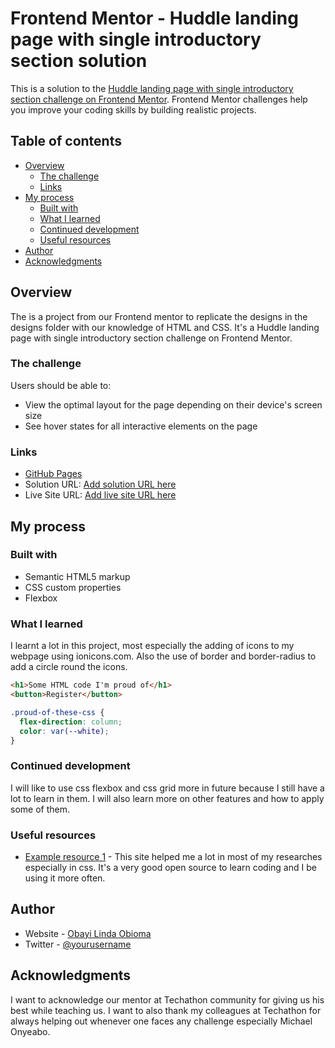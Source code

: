 # Frontend Mentor - Huddle landing page with single introductory section solution

This is a solution to the [Huddle landing page with single introductory section challenge on Frontend Mentor](https://www.frontendmentor.io/challenges/huddle-landing-page-with-a-single-introductory-section-B_2Wvxgi0). Frontend Mentor challenges help you improve your coding skills by building realistic projects.

## Table of contents

- [Overview](#overview)
  - [The challenge](#the-challenge)
  - [Links](#links)
- [My process](#my-process)
  - [Built with](#built-with)
  - [What I learned](#what-i-learned)
  - [Continued development](#continued-development)
  - [Useful resources](#useful-resources)
- [Author](#author)
- [Acknowledgments](#acknowledgments)

## Overview

The is a project from our Frontend mentor to replicate the designs in the designs folder with our knowledge of HTML and CSS. It's a Huddle landing page with single introductory section challenge on Frontend Mentor.

### The challenge

Users should be able to:

- View the optimal layout for the page depending on their device's screen size
- See hover states for all interactive elements on the page

### Links

- [GitHub Pages](https://pages.github.com/)
- Solution URL: [Add solution URL here](https://your-solution-url.com)
- Live Site URL: [Add live site URL here](https://your-live-site-url.com)

## My process

### Built with

- Semantic HTML5 markup
- CSS custom properties
- Flexbox

### What I learned

I learnt a lot in this project, most especially the adding of icons to my webpage using ionicons.com. Also the use of border and border-radius to add a circle round the icons.

```html
<h1>Some HTML code I'm proud of</h1>
<button>Register</button>
```

```css
.proud-of-these-css {
  flex-direction: column;
  color: var(--white);
}
```

### Continued development

I will like to use css flexbox and css grid more in future because I still have a lot to learn in them. I will also learn more on other features and how to apply some of them.

### Useful resources

- [Example resource 1](https://www.w3schools.com) - This site helped me a lot in most of my researches especially in css. It's a very good open source to learn coding and I be using it more often.


## Author

- Website - [Obayi Linda Obioma](https://www.your-site.com)
- Twitter - [@yourusername](https://www.twitter.com/yourusername)

## Acknowledgments

I want to acknowledge our mentor at Techathon community for giving us his best while teaching us. I want to also thank my colleagues at Techathon for always helping out whenever one faces any challenge especially Michael Onyeabo.